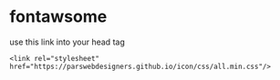 # fontawsome
use this link into your head tag
```
<link rel="stylesheet" href="https://parswebdesigners.github.io/icon/css/all.min.css"/>
```

